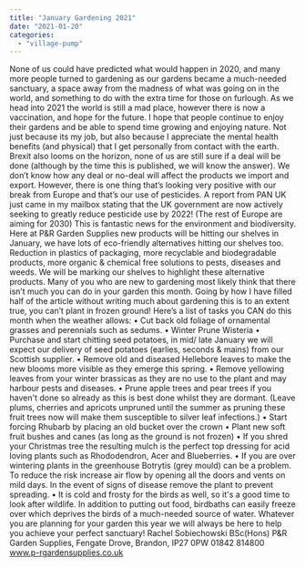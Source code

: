 ```yaml
---
title: "January Gardening 2021"
date: "2021-01-20"
categories: 
  - "village-pump"
---
```


None of us could have predicted what would happen in 2020, and many more people turned to gardening as our gardens became a much-needed sanctuary, a space away from the madness of what was going on in the world, and something to do with the extra time for those on furlough. As we head into 2021 the world is still a mad place, however there is now a vaccination, and hope for the future. I hope that people continue to enjoy their gardens and be able to spend time growing and enjoying nature. Not just because its my job, but also because I appreciate the mental health benefits (and physical) that I get personally from contact with the earth. Brexit also looms on the horizon, none of us are still sure if a deal will be done (although by the time this is published, we will know the answer). We don’t know how any deal or no-deal will affect the products we import and export. However, there is one thing that’s looking very positive with our break from Europe and that’s our use of pesticides. A report from PAN UK just came in my mailbox stating that the UK government are now actively seeking to greatly reduce pesticide use by 2022! (The rest of Europe are aiming for 2030) This is fantastic news for the environment and biodiversity. Here at P&R Garden Supplies new products will be hitting our shelves in January, we have lots of eco-friendly alternatives hitting our shelves too. Reduction in plastics of packaging, more recyclable and biodegradable products, more organic & chemical free solutions to pests, diseases and weeds. We will be marking our shelves to highlight these alternative products. Many of you who are new to gardening most likely think that there isn’t much you can do in your garden this month. Going by how I have filled half of the article without writing much about gardening this is to an extent true, you can’t plant in frozen ground! Here’s a list of tasks you CAN do this month when the weather allows: • Cut back old foliage of ornamental grasses and perennials such as sedums. • Winter Prune Wisteria • Purchase and start chitting seed potatoes, in mid/ late January we will expect our delivery of seed potatoes (earlies, seconds & mains) from our Scottish supplier. • Remove old and diseased Hellebore leaves to make the new blooms more visible as they emerge this spring. • Remove yellowing leaves from your winter brassicas as they are no use to the plant and may harbour pests and diseases. • Prune apple trees and pear trees if you haven't done so already as this is best done whilst they are dormant. (Leave plums, cherries and apricots unpruned until the summer as pruning these fruit trees now will make them susceptible to silver leaf infections.) • Start forcing Rhubarb by placing an old bucket over the crown • Plant new soft fruit bushes and canes (as long as the ground is not frozen) • If you shred your Christmas tree the resulting mulch is the perfect top dressing for acid loving plants such as Rhododendron, Acer and Blueberries. • If you are over wintering plants in the greenhouse Botrytis (grey mould) can be a problem. To reduce the risk increase air flow by opening all the doors and vents on mild days. In the event of signs of disease remove the plant to prevent spreading. • It is cold and frosty for the birds as well, so it's a good time to look after wildlife. In addition to putting out food, birdbaths can easily freeze over which deprives the birds of a much-needed source of water. Whatever you are planning for your garden this year we will always be here to help you achieve your perfect sanctuary! Rachel Sobiechowski BSc(Hons) P&R Garden Supplies, Fengate Drove, Brandon, IP27 0PW 01842 814800 www.p-rgardensupplies.co.uk
